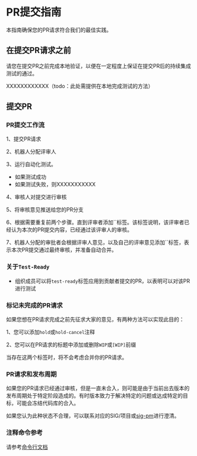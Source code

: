 # PR提交指南

本指南确保您的PR请求符合我们的最佳实践。



## 在提交PR请求之前

请您在提交PR之前完成本地验证，以便在一定程度上保证在提交PR后的持续集成测试的通过。

XXXXXXXXXXXX（todo：此处需提供在本地完成测试的方法）





## 提交PR

### PR提交工作流

1、提交PR请求

2、机器人分配评审人

3、运行自动化测试。

- 如果测试成功
- 如果测试失败，则XXXXXXXXXXX

4、审核人对提交进行审核

5、将审核意见推送给您的PR分支

6、根据需要重复前两个步骤。直到评审者添加``标签。该标签说明，该评审者已经认为本次的PR提交内容，已经通过该评审人的审核。

7、机器人分配的审批者会根据评审人意见，以及自己的评审意见添加``标签，表示本次PR提交通过最终审核，并准备自动合并。



### 关于`Test-Ready`

- 组织成员可以将`test-ready`标签应用到贡献者提交的PR，以表明可以对该PR进行测试



### 标记未完成的PR请求

如果您想在PR请求完成之前先征求大家的意见，有两种方法可以实现此目的：

1、您可以添加`hold`或`hold-cancel`注释

2、您可以在PR请求的标题中添加或删除`WIP`或`[WIP]`前缀

当存在这两个标签时，将不会考虑合并你的PR请求。



### PR请求和发布周期

如果您的PR请求已经通过审核，但是一直未合入，则可能是由于当前出去版本的发布周期处于特定阶段造成的。有时版本致力于解决特定的问题或达成特定的目标，可能会冻结代码库的合入。

如果您认为此种状态不合理，可以联系对应的SIG/项目或[sig-pm]()进行澄清。



### 注释命令参考

请参考[命令行文档](/zh/sig-infrastructure/command.md)



